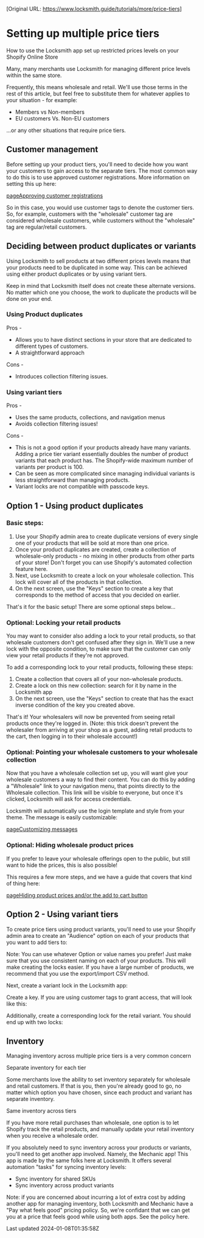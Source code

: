[Original URL: https://www.locksmith.guide/tutorials/more/price-tiers]

# Setting up multiple price tiers

How to use the Locksmith app set up restricted prices levels on your Shopify Online Store

Many, many merchants use Locksmith for managing different price levels within the same store.

Frequently, this means wholesale and retail. We'll use those terms in the rest of this article, but feel free to substitute them for whatever applies to your situation - for example:

- Members vs Non-members
- EU customers Vs. Non-EU customers

...or any other situations that require price tiers.

## Customer management

Before setting up your product tiers, you'll need to decide how you want your customers to gain access to the separate tiers. The most common way to do this is to use approved customer registrations. More information on setting this up here:

[pageApproving customer registrations](/tutorials/approving-customer-registrations)

So in this case, you would use customer tags to denote the customer tiers. So, for example, customers with the "wholesale" customer tag are considered wholesale customers, while customers without the "wholesale" tag are regular/retail customers.

## Deciding between product duplicates or variants

Using Locksmith to sell products at two different prices levels means that your products need to be duplicated in some way. This can be achieved using either product duplicates or by using variant tiers.

Keep in mind that Locksmith itself does not create these alternate versions. No matter which one you choose, the work to duplicate the products will be done on your end.

### Using Product duplicates

Pros -

- Allows you to have distinct sections in your store that are dedicated to different types of customers.
- A straightforward approach

Cons -

- Introduces collection filtering issues.

### Using variant tiers

Pros -

- Uses the same products, collections, and navigation menus
- Avoids collection filtering issues!

Cons -

- This is not a good option if your products already have many variants. Adding a price tier variant essentially doubles the number of product variants that each product has. The Shopify-wide maximum number of variants per product is 100.
- Can be seen as more complicated since managing individual variants is less straightforward than managing products.
- Variant locks are not compatible with passcode keys.

## Option 1 - Using product duplicates

### Basic steps:

1. Use your Shopify admin area to create duplicate versions of every single one of your products that will be sold at more than one price.
2. Once your product duplicates are created, create a collection of wholesale-only products - no mixing in other products from other parts of your store! Don't forget you can use Shopify's automated collection feature here.
3. Next, use Locksmith to create a lock on your wholesale collection. This lock will cover all of the products in that collection.
4. On the next screen, use the "Keys" section to create a key that corresponds to the method of access that you decided on earlier.

That's it for the basic setup! There are some optional steps below...

### Optional: Locking your retail products

You may want to consider also adding a lock to your retail products, so that wholesale customers don't get confused after they sign in. We'll use a new lock with the opposite condition, to make sure that the customer can only view your retail products if they're not approved.

To add a corresponding lock to your retail products, following these steps:

1. Create a collection that covers all of your non-wholesale products.
2. Create a lock on this new collection: search for it by name in the Locksmith app
3. On the next screen, use the "Keys" section to create that has the exact inverse condition of the key you created above.

That's it! Your wholesalers will now be prevented from seeing retail products once they're logged in. (Note: this trick doesn't prevent the wholesaler from arriving at your shop as a guest, adding retail products to the cart, then logging in to their wholesale account!)

### Optional: Pointing your wholesale customers to your wholesale collection

Now that you have a wholesale collection set up, you will want give your wholesale customers a way to find their content. You can do this by adding a "Wholesale" link to your navigation menu, that points directly to the Wholesale collection. This link will be visible to everyone, but once it's clicked, Locksmith will ask for access credentials.

Locksmith will automatically use the login template and style from your theme. The message is easily customizable:

[pageCustomizing messages](/tutorials/more/customizing-messages)
### Optional: Hiding wholesale product prices

If you prefer to leave your wholesale offerings open to the public, but still want to hide the prices, this is also possible!

This requires a few more steps, and we have a guide that covers that kind of thing here:

[pageHiding product prices and/or the add to cart button](/tutorials/hiding-prices)
## Option 2 - Using variant tiers

To create price tiers using product variants, you'll need to use your Shopify admin area to create an "Audience" option on each of your products that you want to add tiers to:

Note: You can use whatever Option or value names you prefer! Just make sure that you use consistent naming on each of your products. This will make creating the locks easier. If you have a large number of products, we recommend that you use the export/import CSV method.

Next, create a variant lock in the Locksmith app:

Create a key. If you are using customer tags to grant access, that will look like this:

Additionally, create a corresponding lock for the retail variant. You should end up with two locks:

## Inventory

Managing inventory across multiple price tiers is a very common concern

Separate inventory for each tier

Some merchants love the ability to set inventory separately for wholesale and retail customers. If that is you, then you're already good to go, no matter which option you have chosen, since each product and variant has separate inventory.

Same inventory across tiers

If you have more retail purchases than wholesale, one option is to let Shopify track the retail products, and manually update your retail inventory when you receive a wholesale order.

If you absolutely need to sync inventory across your products or variants, you'll need to get another app involved. Namely, the Mechanic app! This app is made by the same folks here at Locksmith. It offers several automation "tasks" for syncing inventory levels:

- Sync inventory for shared SKUs
- Sync inventory across product variants

Note: if you are concerned about incurring a lot of extra cost by adding another app for managing inventory, both Locksmith and Mechanic have a "Pay what feels good" pricing policy. So, we're confidant that we can get you at a price that feels good while using both apps. See the policy here.

Last updated 2024-01-08T01:35:58Z